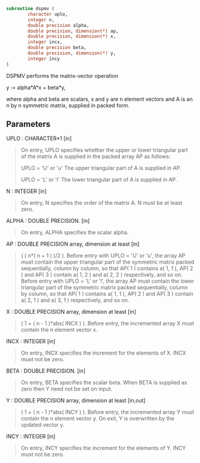 ```fortran
subroutine dspmv (
        character uplo,
        integer n,
        double precision alpha,
        double precision, dimension(*) ap,
        double precision, dimension(*) x,
        integer incx,
        double precision beta,
        double precision, dimension(*) y,
        integer incy
)
```

DSPMV  performs the matrix-vector operation

y := alpha\*A\*x + beta\*y,

where alpha and beta are scalars, x and y are n element vectors and
A is an n by n symmetric matrix, supplied in packed form.

## Parameters
UPLO : CHARACTER\*1 [in]
> On entry, UPLO specifies whether the upper or lower
> triangular part of the matrix A is supplied in the packed
> array AP as follows:
> 
> UPLO = 'U' or 'u'   The upper triangular part of A is
> supplied in AP.
> 
> UPLO = 'L' or 'l'   The lower triangular part of A is
> supplied in AP.

N : INTEGER [in]
> On entry, N specifies the order of the matrix A.
> N must be at least zero.

ALPHA : DOUBLE PRECISION. [in]
> On entry, ALPHA specifies the scalar alpha.

AP : DOUBLE PRECISION array, dimension at least [in]
> ( ( n\*( n + 1 ) )/2 ).
> Before entry with UPLO = 'U' or 'u', the array AP must
> contain the upper triangular part of the symmetric matrix
> packed sequentially, column by column, so that AP( 1 )
> contains a( 1, 1 ), AP( 2 ) and AP( 3 ) contain a( 1, 2 )
> and a( 2, 2 ) respectively, and so on.
> Before entry with UPLO = 'L' or 'l', the array AP must
> contain the lower triangular part of the symmetric matrix
> packed sequentially, column by column, so that AP( 1 )
> contains a( 1, 1 ), AP( 2 ) and AP( 3 ) contain a( 2, 1 )
> and a( 3, 1 ) respectively, and so on.

X : DOUBLE PRECISION array, dimension at least [in]
> ( 1 + ( n - 1 )\*abs( INCX ) ).
> Before entry, the incremented array X must contain the n
> element vector x.

INCX : INTEGER [in]
> On entry, INCX specifies the increment for the elements of
> X. INCX must not be zero.

BETA : DOUBLE PRECISION. [in]
> On entry, BETA specifies the scalar beta. When BETA is
> supplied as zero then Y need not be set on input.

Y : DOUBLE PRECISION array, dimension at least [in,out]
> ( 1 + ( n - 1 )\*abs( INCY ) ).
> Before entry, the incremented array Y must contain the n
> element vector y. On exit, Y is overwritten by the updated
> vector y.

INCY : INTEGER [in]
> On entry, INCY specifies the increment for the elements of
> Y. INCY must not be zero.
